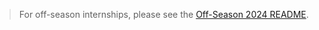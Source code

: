 > For off-season internships, please see the [Off-Season 2024 README](README-Off-Season.md).

<!-- Please leave a one line gap between this and the table TABLE_START (DO NOT CHANGE THIS LINE) -->


<!-- Please leave a one line gap between this and the table TABLE_END (DO NOT CHANGE THIS LINE) -->